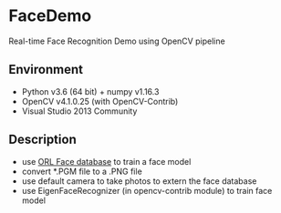 # FaceDemo
Real-time Face Recognition Demo using OpenCV pipeline

## Environment
  + Python v3.6 (64 bit) + numpy v1.16.3
  + OpenCV v4.1.0.25 (with OpenCV-Contrib)
  + Visual Studio 2013 Community
  
## Description
  - use [ORL Face database](https://www.cl.cam.ac.uk/research/dtg/attarchive/facedatabase.html) to train a face model
  - convert *.PGM file to a .PNG file
  - use default camera to take photos to extern the face database
  - use EigenFaceRecognizer (in opencv-contrib module) to train face model
  